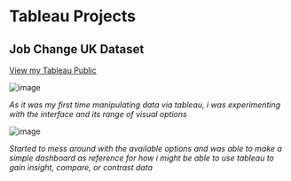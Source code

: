 # Tableau Projects

## Job Change UK Dataset


[View my Tableau Public]()

![image](https://github.com/user-attachments/assets/0905f999-3acb-4942-a119-660083122dc9)

*As it was my first time manipulating data via tableau, i was experimenting with the interface and its range of visual options*

![image](https://github.com/user-attachments/assets/5750acf3-9e1c-48ad-bedc-1412a989e75a)

*Started to mess around with the available options and was able to make a simple dashboard as reference for how i might be able to use tableau to gain insight, compare, or contrast data*
